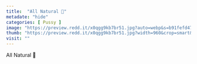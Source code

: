 ```yaml
---
title:  "All Natural 🌿"
metadate: "hide"
categories: [ Pussy ]
image: "https://preview.redd.it/x0qgg9kb7br51.jpg?auto=webp&s=b91fefd47630b8d2ea365f66949acd2a5d99c8dc"
thumb: "https://preview.redd.it/x0qgg9kb7br51.jpg?width=960&crop=smart&auto=webp&s=5362fb933915cf1a0c398374fba908aa885eeda4"
visit: ""
---
```

All Natural 🌿
